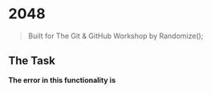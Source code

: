 # 2048
> Built for The Git & GitHub Workshop by Randomize();
<!-- hahaha -->
## The Task
**The error in this functionality is** 
